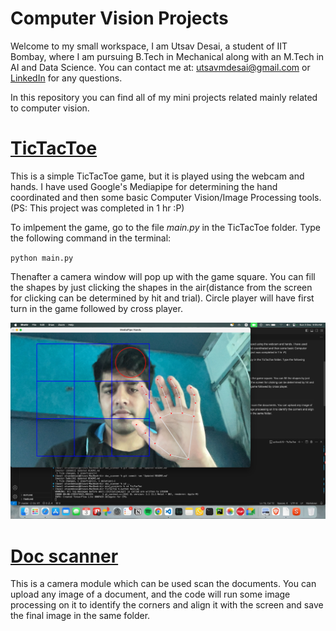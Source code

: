 # Computer Vision Projects

Welcome to my small workspace, I am Utsav Desai, a student of IIT Bombay, where I am pursuing B.Tech in Mechanical along with an M.Tech in AI and Data Science. You can contact me at: [utsavmdesai@gmail.com](mailto:utsavmdesai@gmail.com) or [LinkedIn](https://www.linkedin.com/in/utsav-m-desai/) for any questions.

In this repository you can find all of my mini projects related mainly related to computer vision.

# [TicTacToe](/TicTacToe/)

This is a simple TicTacToe game, but it is played using the webcam and hands. I have used Google's Mediapipe for determining the hand coordinated and then some basic Computer Vision/Image Processing tools.(PS: This project was completed in 1 hr :P)

To imlpement the game, go to the file *main.py* in the TicTacToe folder. Type the following command in the terminal:

`python main.py`

Thenafter a camera window will pop up with the game square. You can fill the shapes by just clicking the shapes in the air(distance from the screen for clicking can be determined by hit and trial). Circle player will have first turn in the game followed by cross player.

![Sample Window](/TicTacToe/tictactoe.jpeg)

# [Doc scanner](/doc_scanner/)

This is a camera module which can be used scan the documents. You can upload any image of a document, and the code will run some image processing on it to identify the corners and align it with the screen and save the final image in the same folder.

